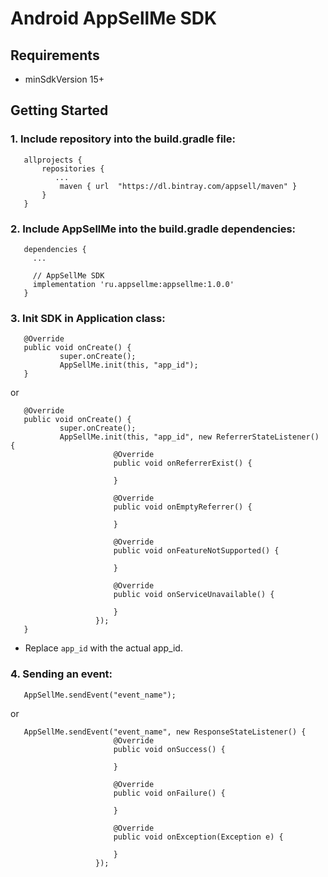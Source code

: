 # Android AppSellMe SDK

## Requirements
- minSdkVersion 15+

## Getting Started

### 1. Include repository into the build.gradle file:

```
   allprojects {
       repositories {
          ...
           maven { url  "https://dl.bintray.com/appsell/maven" }
       }
   }
```

### 2. Include AppSellMe into the build.gradle dependencies:

```
   dependencies {
     ...

     // AppSellMe SDK
     implementation 'ru.appsellme:appsellme:1.0.0'
   }
```

### 3. Init SDK in Application class:

```
   @Override
   public void onCreate() {
           super.onCreate();
           AppSellMe.init(this, "app_id");
   }
```

or 

```
   @Override
   public void onCreate() {
           super.onCreate();
           AppSellMe.init(this, "app_id", new ReferrerStateListener() {
                       @Override
                       public void onReferrerExist() {
           
                       }
           
                       @Override
                       public void onEmptyReferrer() {
           
                       }
           
                       @Override
                       public void onFeatureNotSupported() {
           
                       }
           
                       @Override
                       public void onServiceUnavailable() {
           
                       }
                   });
   }
```
- Replace `app_id` with the actual app_id.



### 4. Sending an event:

```
   AppSellMe.sendEvent("event_name");
```

or 

```
   AppSellMe.sendEvent("event_name", new ResponseStateListener() {
                       @Override
                       public void onSuccess() {
                       
                       }
   
                       @Override
                       public void onFailure() {
                       
                       }
   
                       @Override
                       public void onException(Exception e) {
                       
                       }
                   });
```